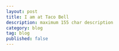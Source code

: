 ```yaml
---
layout: post
title: I am at Taco Bell
description: maximum 155 char description
category: blog
tag: blog
published: false
---
```

